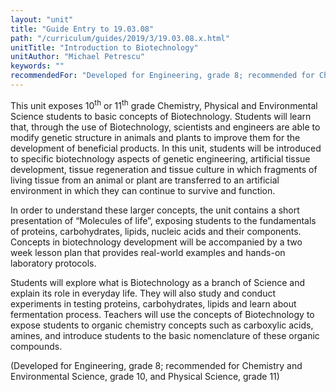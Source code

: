 ```yaml
---
layout: "unit"
title: "Guide Entry to 19.03.08"
path: "/curriculum/guides/2019/3/19.03.08.x.html"
unitTitle: "Introduction to Biotechnology"
unitAuthor: "Michael Petrescu"
keywords: ""
recommendedFor: "Developed for Engineering, grade 8; recommended for Chemistry and Environmental Science, grade 10, and Physical Science, grade 11" 
---
```

<main>
<p>This unit exposes 10<sup>th</sup> or 11<sup>th</sup> grade Chemistry, Physical and Environmental Science students to basic concepts of Biotechnology. Students will learn that, through the use of Biotechnology, scientists and engineers are able to modify genetic structure in animals and plants to improve them for the development of beneficial products. In this unit, students will be introduced to specific biotechnology aspects of genetic engineering, artificial tissue development, tissue regeneration and tissue culture in which fragments of living tissue from an animal or plant are transferred to an artificial environment in which they can continue to survive and function.</p>
<p></p>
<p>In order to understand these larger concepts, the unit contains a short presentation of &ldquo;Molecules of life&rdquo;, exposing students to the fundamentals of proteins, carbohydrates, lipids, nucleic acids and their components. Concepts in biotechnology development will be accompanied by a two week lesson plan that provides real-world examples and hands-on laboratory protocols.</p>
<p></p>
<p>Students will explore what is Biotechnology as a branch of Science and explain its role in everyday life. They will also study and conduct experiments in testing proteins, carbohydrates, lipids and learn about fermentation process. Teachers will use the concepts of Biotechnology to expose students to organic chemistry concepts such as carboxylic acids, amines, and introduce students to the basic nomenclature of these organic compounds.</p>
<p></p>
<p>(Developed for Engineering, grade 8; recommended for Chemistry and Environmental Science, grade 10, and Physical Science, grade 11)</p>
</main>
